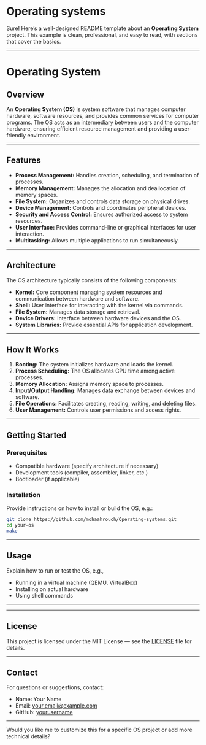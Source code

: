 
# Operating systems

Sure! Here’s a well-designed README template about an **Operating System** project. This example is clean, professional, and easy to read, with sections that cover the basics.

---

# Operating System

## Overview

An **Operating System (OS)** is system software that manages computer hardware, software resources, and provides common services for computer programs. The OS acts as an intermediary between users and the computer hardware, ensuring efficient resource management and providing a user-friendly environment.

---

## Features

* **Process Management:** Handles creation, scheduling, and termination of processes.
* **Memory Management:** Manages the allocation and deallocation of memory spaces.
* **File System:** Organizes and controls data storage on physical drives.
* **Device Management:** Controls and coordinates peripheral devices.
* **Security and Access Control:** Ensures authorized access to system resources.
* **User Interface:** Provides command-line or graphical interfaces for user interaction.
* **Multitasking:** Allows multiple applications to run simultaneously.

---

## Architecture

The OS architecture typically consists of the following components:

* **Kernel:** Core component managing system resources and communication between hardware and software.
* **Shell:** User interface for interacting with the kernel via commands.
* **File System:** Manages data storage and retrieval.
* **Device Drivers:** Interface between hardware devices and the OS.
* **System Libraries:** Provide essential APIs for application development.

---

## How It Works

1. **Booting:** The system initializes hardware and loads the kernel.
2. **Process Scheduling:** The OS allocates CPU time among active processes.
3. **Memory Allocation:** Assigns memory space to processes.
4. **Input/Output Handling:** Manages data exchange between devices and software.
5. **File Operations:** Facilitates creating, reading, writing, and deleting files.
6. **User Management:** Controls user permissions and access rights.

---

## Getting Started

### Prerequisites

* Compatible hardware (specify architecture if necessary)
* Development tools (compiler, assembler, linker, etc.)
* Bootloader (if applicable)

### Installation

Provide instructions on how to install or build the OS, e.g.:

```bash
git clone https://github.com/mohaahrouch/Operating-systems.git
cd your-os
make
```

---

## Usage

Explain how to run or test the OS, e.g.,

* Running in a virtual machine (QEMU, VirtualBox)
* Installing on actual hardware
* Using shell commands

---


---

## License

This project is licensed under the MIT License — see the [LICENSE](LICENSE) file for details.

---

## Contact

For questions or suggestions, contact:

* Name: Your Name
* Email: [your.email@example.com](mailto:mohaahrouch01@gmail.com)
* GitHub: [yourusername](https://github.com/mohaahrouch)

---

Would you like me to customize this for a specific OS project or add more technical details?
